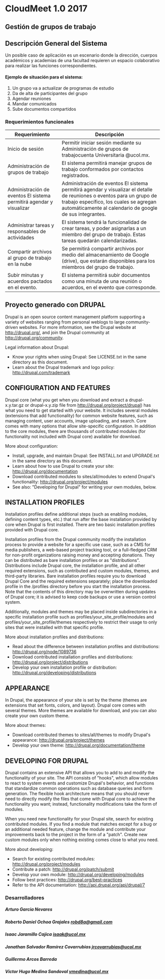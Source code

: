 # CloudMeet 1.0 2017
## Gestión de grupos de trabajo
## Descripción General del Sistema

Un posible caso de aplicación es un escenario donde la dirección, cuerpos académicos y academias de una facultad requieren un espacio colaborativo para realizar las funciones correspondientes.

#### Ejemplo de situación para el sistema:
1. Un grupo va a actualizar de programas de estudio
2. Da de alta de participantes del grupo
3. Agendar reuniones
4. Mandar comunicados
5. Sube documentos compartidos


### Requerimientos funcionales
| Requerimiento  | Descripción | 
| -------- | -------- |  
| Inicio de sesión |   Permitir iniciar sesión mediante su Administración de grupos de trabajocuenta Universitaria @ucol.mx. |
| Administración de grupos de trabajo |  El sistema permitirá manejar grupos de trabajo conformados por contactos registrados. | 
| Administración de eventos El sistema permitirá agendar y visualizar | Administración de eventos El sistema permitirá agendar y visualizar el detalle de reuniones o eventos para un grupo de trabajo específico, los cuales se agregan automáticamente al calendario de google de sus integrantes. | 
| Administrar tareas y responsables de actividades | El sistema tendrá la funcionalidad de crear tareas, y poder asignarlas a un miembro del grupo de trabajo. Estas tareas quedarán calendarizadas. | 
| Compartir archivos al grupo de trabajo en la nube |  Se permitirá compartir archivos por medio del almacenamiento de Google (drive), que estarán disponibles para los miembros del grupo de trabajo. | 
|Subir minutas y acuerdos pactados en el evento.|  El sistema permitirá subir documentos como una minuta de una reunión o acuerdos, en el evento que corresponde. | 

  

 

Proyecto generado con DRUPAL
------------

Drupal is an open source content management platform supporting a variety of
websites ranging from personal weblogs to large community-driven websites. For
more information, see the Drupal website at http://drupal.org/, and join the
Drupal community at http://drupal.org/community.

Legal information about Drupal:
 * Know your rights when using Drupal:
   See LICENSE.txt in the same directory as this document.
 * Learn about the Drupal trademark and logo policy:
   http://drupal.com/trademark

CONFIGURATION AND FEATURES
--------------------------

Drupal core (what you get when you download and extract a drupal-x.y.tar.gz or
drupal-x.y.zip file from http://drupal.org/project/drupal) has what you need to
get started with your website. It includes several modules (extensions that add
functionality) for common website features, such as managing content, user
accounts, image uploading, and search. Core comes with many options that allow
site-specific configuration. In addition to the core modules, there are
thousands of contributed modules (for functionality not included with Drupal
core) available for download.

More about configuration:
 * Install, upgrade, and maintain Drupal:
   See INSTALL.txt and UPGRADE.txt in the same directory as this document.
 * Learn about how to use Drupal to create your site:
   http://drupal.org/documentation
 * Download contributed modules to sites/all/modules to extend Drupal's
   functionality:
   http://drupal.org/project/modules
 * See also: "Developing for Drupal" for writing your own modules, below.

INSTALLATION PROFILES
---------------------

Installation profiles define additional steps (such as enabling modules,
defining content types, etc.) that run after the base installation provided
by core when Drupal is first installed. There are two basic installation
profiles provided with Drupal core.

Installation profiles from the Drupal community modify the installation process
to provide a website for a specific use case, such as a CMS for media
publishers, a web-based project tracking tool, or a full-fledged CRM for
non-profit organizations raising money and accepting donations. They can be
distributed as bare installation profiles or as "distributions". Distributions
include Drupal core, the installation profile, and all other required
extensions, such as contributed and custom modules, themes, and third-party
libraries. Bare installation profiles require you to download Drupal Core and
the required extensions separately; place the downloaded profile in the
/profiles directory before you start the installation process. Note that the
contents of this directory may be overwritten during updates of Drupal core;
it is advised to keep code backups or use a version control system.

Additionally, modules and themes may be placed inside subdirectories in a
specific installation profile such as profiles/your_site_profile/modules and
profiles/your_site_profile/themes respectively to restrict their usage to only
sites that were installed with that specific profile.

More about installation profiles and distributions:
 * Read about the difference between installation profiles and distributions:
   http://drupal.org/node/1089736
 * Download contributed installation profiles and distributions:
   http://drupal.org/project/distributions
 * Develop your own installation profile or distribution:
   http://drupal.org/developing/distributions

APPEARANCE
----------

In Drupal, the appearance of your site is set by the theme (themes are
extensions that set fonts, colors, and layout). Drupal core comes with several
themes. More themes are available for download, and you can also create your own
custom theme.

More about themes:
 * Download contributed themes to sites/all/themes to modify Drupal's
   appearance:
   http://drupal.org/project/themes
 * Develop your own theme:
   http://drupal.org/documentation/theme

DEVELOPING FOR DRUPAL
---------------------

Drupal contains an extensive API that allows you to add to and modify the
functionality of your site. The API consists of "hooks", which allow modules to
react to system events and customize Drupal's behavior, and functions that
standardize common operations such as database queries and form generation. The
flexible hook architecture means that you should never need to directly modify
the files that come with Drupal core to achieve the functionality you want;
instead, functionality modifications take the form of modules.

When you need new functionality for your Drupal site, search for existing
contributed modules. If you find a module that matches except for a bug or an
additional needed feature, change the module and contribute your improvements
back to the project in the form of a "patch". Create new custom modules only
when nothing existing comes close to what you need.

More about developing:
 * Search for existing contributed modules:
   http://drupal.org/project/modules
 * Contribute a patch:
   http://drupal.org/patch/submit
 * Develop your own module:
   http://drupal.org/developing/modules
 * Follow best practices:
   http://drupal.org/best-practices
 * Refer to the API documentation:
   http://api.drupal.org/api/drupal/7




### Desarrolladores
##### Arturo Garcia Nevares 
##### Roberto Daniel Ochoa Grajales [robd8a@gmail.com](mailto:robd8a@gmail.com)   
##### Isaac Jaramillo Cajica [isaak@ucol.mx](mailto:isaak@ucol.mx)
##### Jonathan Salvador Ramírez Covarrubias [jrcovarrubias@ucol.mx](mailto:jrcovarrubias@ucol.mx)
##### Guillermo Arcos Barreda  
##### Victor Hugo Medina Sandoval [vmedina@ucol.mx](mailto:vmedina@ucol.mx)